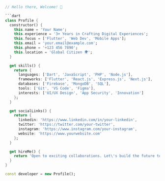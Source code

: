 ```dart
// Hello there, Welcome! 👋

```dart
class Profile {
  constructor() {
    this.name = 'Your Name';
    this.experience = '3+ Years in Crafting Digital Experiences';
    this.focus = ['Flutter', 'Web Dev', 'Mobile Apps'];
    this.email = 'your.email@example.com';
    this.phone = '+123 456 7890';
    this.location = 'Global Citizen 🌍';
  }

  get skills() {
    return {
      languages: ['Dart', 'JavaScript', 'PHP', 'Node.js'],
      frameworks: ['Flutter', 'React.js', 'Express.js', 'Next.js'],
      databases: ['Firebase', 'MongoDB', 'SQL'],
      tools: ['Git', 'VS Code', 'Figma'],
      interests: ['UI/UX Design', 'App Security', 'Innovation']
    };
  }

  get socialLinks() {
    return {
      linkedin: 'https://www.linkedin.com/in/your-linkedin',
      twitter: 'https://twitter.com/your-twitter',
      instagram: 'https://www.instagram.com/your-instagram',
      website: 'https://www.yourwebsite.com'
    };
  }

  get hireMe() {
    return 'Open to exciting collaborations. Let\'s build the future together!';
  }
}

const developer = new Profile();

